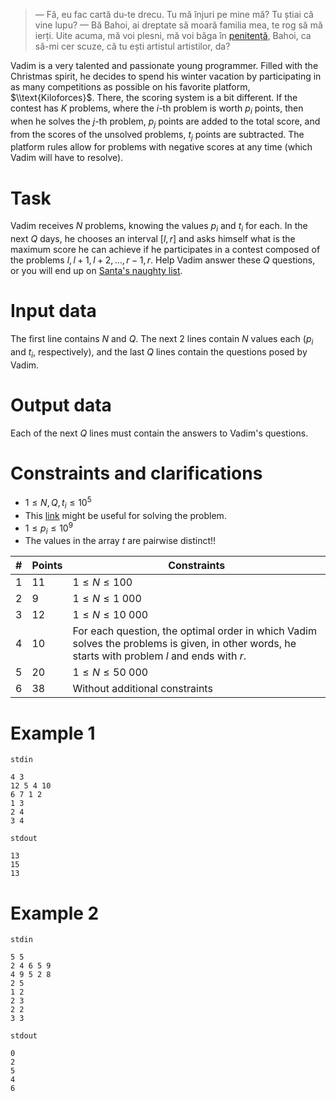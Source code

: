 > — Fă, eu fac cartă du-te drecu. Tu mă înjuri pe mine mă? Tu știai că vine lupu?
— Bă Bahoi, ai dreptate să moară familia mea, te rog să mă ierți. Uite acuma, mă voi plesni, mă voi băga în [penitență](https://dexonline.ro/definitie/penitenta/definitii), Bahoi, ca să-mi cer scuze, că tu ești artistul artistilor, da?

Vadim is a very talented and passionate young programmer. Filled with the Christmas spirit, he decides to spend his winter vacation by participating in as many competitions as possible on his favorite platform, $\\text{Kiloforces}$. There, the scoring system is a bit different. If the contest has $K$ problems, where the $i$-th problem is worth $p_i$ points, then when he solves the $j$-th problem, $p_j$ points are added to the total score, and from the scores of the unsolved problems, $t_j$ points are subtracted. The platform rules allow for problems with negative scores at any time (which Vadim will have to resolve).

# Task

Vadim receives $N$ problems, knowing the values $p_i$ and $t_i$ for each. In the next $Q$ days, he chooses an interval $[l, r]$ and asks himself what is the maximum score he can achieve if he participates in a contest composed of the problems $l, l+1, l+2, \ldots, r-1, r$. Help Vadim answer these $Q$ questions, or you will end up on [Santa's naughty list](https://www.youtube.com/watch?v=BbeeuzU5Qc8).

# Input data

The first line contains $N$ and $Q$. The next 2 lines contain $N$ values each ($p_i$ and $t_i$, respectively), and the last $Q$ lines contain the questions posed by Vadim.

# Output data

Each of the next $Q$ lines must contain the answers to Vadim's questions.

# Constraints and clarifications

* $1 \leq N,Q, t_i \leq 10^5$
* This [link](https://www.youtube.com/watch?v=vXYVfk7agqU) might be useful for solving the problem.
* $1 \leq p_i \leq 10^9$
* The values in the array $t$ are pairwise distinct!!

| # | Points | Constraints | 
| - | ----- | ------------ |
| 1 | 11 | $1 \leq N \leq 100$ |
| 2 | 9  | $1 \leq N \leq 1 \ 000$|
| 3 | 12 | $1 \leq N \leq 10 \ 000$ |
| 4 | 10 | For each question, the optimal order in which Vadim solves the problems is given, in other words, he starts with problem $l$ and ends with $r$. |
| 5 | 20 | $1 \leq N \leq 50 \ 000$|
| 6 | 38 | Without additional constraints|

# Example 1

`stdin`
```
4 3
12 5 4 10
6 7 1 2
1 3
2 4
3 4
```

`stdout`
```
13
15
13
```

# Example 2

`stdin`
```
5 5
2 4 6 5 9 
4 9 5 2 8 
2 5
1 2
2 3
2 2
3 3
```

`stdout`
```
0
2
5
4
6
